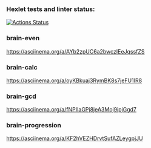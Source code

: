 ### Hexlet tests and linter status:
[![Actions Status](https://github.com/Varravana/frontend-project-44/actions/workflows/hexlet-check.yml/badge.svg)](https://github.com/Varravana/frontend-project-44/actions)

### brain-even
https://asciinema.org/a/AYb2zpUC6a2bwczIEeJqssfZS

### brain-calc
https://asciinema.org/a/oyKBkuaj3RymBK8s7jeFU1IR8

### brain-gcd
https://asciinema.org/a/fNPIIaGPj8jeA3Moj9ipjGgd7

### brain-progression
https://asciinema.org/a/KF2hVEZHDrvtSufAZLeygpjJU

